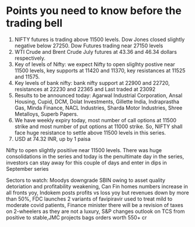# Points you need to know before the trading bell
1. NIFTY futures is trading above 11500 levels. Dow Jones closed slightly negative below 27250. Dow Futures trading near 27150 levels
2. WTI Crude and Brent Crude July futures at 43.36 and 46.34 dollars respectively.
3. Key of levels of Nifty: we expect Nifty to open sliglhty postive near 11500 levels, key supports at 11420 and 11370, key resistances at 11525 and 11575.
4. Key levels of bank nifty: bank nifty support at 22900 and 22720, resistances at 22230 and 22365 and Last traded at 23092
5. Results to be announced today: Agarwal Industrial Corporation, Ansal Housing, Cupid, DCM, Dolat Investments, Gillette India, Indraprastha Gas, Minda Finance, NACL Industries, Sharda Motor Industries, Shree Metalloys, Superb Papers.
6. We have weekly expiry today, most number of call options at 11500 strike and most number of put options at 11000 strike. So, NIFTY shall face huge resistance to settle above 11500 levels in this series.
7. USD at 74.32 INR, up by 1 paisa

Nifty to open slightly positiive near 11500 levels. There was huge consolidations in the series and today is the penultimate day in the series, investors can stay away for this couple of days and enter in dips in September series

Sectors to watch: Moodys downgrade SBIN owing to asset quality detoriation and profitability weakening, Can Fin homes numbers increase in all fronts yoy, Indokem posts profits vs loss yoy but revenues down by more than 50%, FDC launches 2 variants of favipiravir used to treat mild to moderate covid patients, Finance minister there will be a revision of taxes on 2-wheelers as they are not a luxury, S&P changes outlook on TCS from positive to stable,JMC projects bags orders worth 550+ cr

